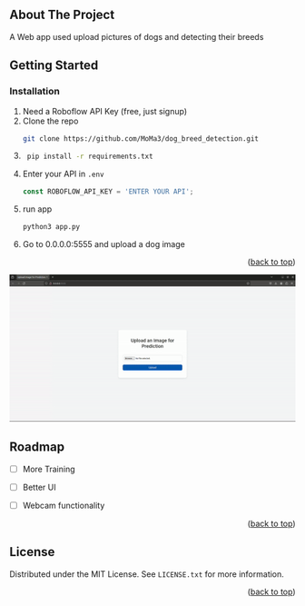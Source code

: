 <!-- Improved compatibility of back to top link: See: https://github.com/othneildrew/Best-README-Template/pull/73 -->
<a name="readme-top"></a>
<!--
*** Thanks for checking out the Best-README-Template. If you have a suggestion
*** that would make this better, please fork the repo and create a pull request
*** or simply open an issue with the tag "enhancement".
*** Don't forget to give the project a star!
*** Thanks again! Now go create something AMAZING! :D
-->



<!-- ABOUT THE PROJECT -->
## About The Project
A Web app used upload pictures of dogs and detecting their breeds

<!-- GETTING STARTED -->
## Getting Started
### Installation

1. Need a Roboflow API Key (free, just signup)
2. Clone the repo
   ```sh
   git clone https://github.com/MoMa3/dog_breed_detection.git
   ```
3. ```sh 
    pip install -r requirements.txt
    ```
4. Enter your API in `.env`
   ```js
   const ROBOFLOW_API_KEY = 'ENTER YOUR API';
   ```
5. run app
   ```sh
   python3 app.py
   ```
6. Go to 0.0.0.0:5555 and upload a dog image

<p align="right">(<a href="#readme-top">back to top</a>)</p>

![Alt Text](img/usage.gif)

<!-- ROADMAP -->
## Roadmap

- [ ] More Training
- [ ] Better UI
- [ ] Webcam functionality


<p align="right">(<a href="#readme-top">back to top</a>)</p>



<!-- LICENSE -->
## License

Distributed under the MIT License. See `LICENSE.txt` for more information.

<p align="right">(<a href="#readme-top">back to top</a>)</p>


